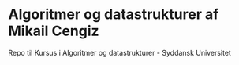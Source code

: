# Algoritmer og datastrukturer af Mikail Cengiz
Repo til Kursus i Algoritmer og datastrukturer - Syddansk Universitet
